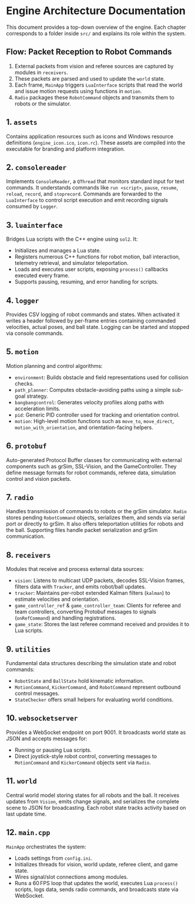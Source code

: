 # Engine Architecture Documentation

This document provides a top-down overview of the engine. Each chapter corresponds to a folder inside `src/` and explains its role within the system.

## Flow: Packet Reception to Robot Commands
1. External packets from vision and referee sources are captured by modules in `receivers`.
2. These packets are parsed and used to update the `world` state.
3. Each frame, `MainApp` triggers `LuaInterface` scripts that read the world and issue motion requests using functions in `motion`.
4. `Radio` packages these `RobotCommand` objects and transmits them to robots or the simulator.

## 1. `assets`
Contains application resources such as icons and Windows resource definitions (`engine_icon.ico`, `icon.rc`). These assets are compiled into the executable for branding and platform integration.

## 2. `consolereader`
Implements `ConsoleReader`, a `QThread` that monitors standard input for text commands. It understands commands like `run <script>`, `pause`, `resume`, `reload`, `record`, and `stoprecord`. Commands are forwarded to the `LuaInterface` to control script execution and emit recording signals consumed by `Logger`.

## 3. `luainterface`
Bridges Lua scripts with the C++ engine using `sol2`. It:
- Initializes and manages a Lua state.
- Registers numerous C++ functions for robot motion, ball interaction, telemetry retrieval, and simulator teleportation.
- Loads and executes user scripts, exposing `process()` callbacks executed every frame.
- Supports pausing, resuming, and error handling for scripts.

## 4. `logger`
Provides CSV logging of robot commands and states. When activated it writes a header followed by per-frame entries containing commanded velocities, actual poses, and ball state. Logging can be started and stopped via console commands.

## 5. `motion`
Motion planning and control algorithms:
- `environment`: Builds obstacle and field representations used for collision checks.
- `path_planner`: Computes obstacle-avoiding paths using a simple sub-goal strategy.
- `bangbangcontrol`: Generates velocity profiles along paths with acceleration limits.
- `pid`: Generic PID controller used for tracking and orientation control.
- `motion`: High-level motion functions such as `move_to`, `move_direct`, `motion_with_orientation`, and orientation-facing helpers.

## 6. `protobuf`
Auto-generated Protocol Buffer classes for communicating with external components such as grSim, SSL-Vision, and the GameController. They define message formats for robot commands, referee data, simulation control and vision packets.

## 7. `radio`
Handles transmission of commands to robots or the grSim simulator. `Radio` stores pending `RobotCommand` objects, serializes them, and sends via serial port or directly to grSim. It also offers teleportation utilities for robots and the ball. Supporting files handle packet serialization and grSim communication.

## 8. `receivers`
Modules that receive and process external data sources:
- `vision`: Listens to multicast UDP packets, decodes SSL-Vision frames, filters data with `Tracker`, and emits robot/ball updates.
- `tracker`: Maintains per-robot extended Kalman filters (`kalman`) to estimate velocities and orientation.
- `game_controller_ref` & `game_controller_team`: Clients for referee and team controllers, converting Protobuf messages to signals (`onRefCommand`) and handling registrations.
- `game_state`: Stores the last referee command received and provides it to Lua scripts.

## 9. `utilities`
Fundamental data structures describing the simulation state and robot commands:
- `RobotState` and `BallState` hold kinematic information.
- `MotionCommand`, `KickerCommand`, and `RobotCommand` represent outbound control messages.
- `StateChecker` offers small helpers for evaluating world conditions.

## 10. `websocketserver`
Provides a WebSocket endpoint on port 9001. It broadcasts world state as JSON and accepts messages for:
- Running or pausing Lua scripts.
- Direct joystick-style robot control, converting messages to `MotionCommand` and `KickerCommand` objects sent via `Radio`.

## 11. `world`
Central world model storing states for all robots and the ball. It receives updates from `Vision`, emits change signals, and serializes the complete scene to JSON for broadcasting. Each robot state tracks activity based on last update time.

## 12. `main.cpp`
`MainApp` orchestrates the system:
- Loads settings from `config.ini`.
- Initializes threads for vision, world update, referee client, and game state.
- Wires signal/slot connections among modules.
- Runs a 60 FPS loop that updates the world, executes Lua `process()` scripts, logs data, sends radio commands, and broadcasts state via WebSocket.

